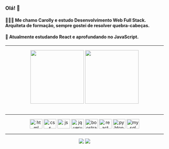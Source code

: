 ### Olá! 👋

#### 👩🏻‍💻 Me chamo Carolly e estudo Desenvolvimento Web Full Stack. Arquiteta de formação, sempre gostei de resolver quebra-cabeças. 
#### 👾 Atualmente estudando React e aprofundando no JavaScript. 
<hr>
<div align="center" display="inline">
  <img height="170em" src="https://github-readme-stats.vercel.app/api/top-langs/?username=carollyb&layout=compact&theme=radical" />
  <img height="170em" src="https://github-readme-stats.vercel.app/api?username=carollyb&show_icons=true&theme=radical" />
</div><br>
<hr>
<div>
  <div align="center">
  <img alt="html" height="30" width="40" src="https://cdn.jsdelivr.net/gh/devicons/devicon/icons/html5/html5-original.svg"/>  
  <img alt="css" height="30" width="40" src="https://cdn.jsdelivr.net/gh/devicons/devicon/icons/css3/css3-original.svg"/>  
  <img alt="js" height="30" width="40" src="https://cdn.jsdelivr.net/gh/devicons/devicon/icons/javascript/javascript-original.svg"/>
  <img alt="jquery" height="30" width="40" src="https://cdn.jsdelivr.net/gh/devicons/devicon/icons/jquery/jquery-plain-wordmark.svg" />
  <img alt="boostrap" height="30" width="40" src="https://cdn.jsdelivr.net/gh/devicons/devicon/icons/bootstrap/bootstrap-original.svg"/>    
  <img alt="react" height="30" width="40" src="https://cdn.jsdelivr.net/gh/devicons/devicon/icons/react/react-original.svg"/>
  <img alt="pyhton" height="30" width="40" src="https://cdn.jsdelivr.net/gh/devicons/devicon/icons/python/python-original.svg" />
  <img alt="mysql" height="30" width="40" src="https://cdn.jsdelivr.net/gh/devicons/devicon/icons/mysql/mysql-original.svg" />
</div>
<hr>
  
 <div align="center">
   <a href="https://www.linkedin.com/in/carollybarbosa/"><img src="https://img.shields.io/badge/LinkedIn-0077B5?style=for-the-badge&logo=linkedin&logoColor=white"/></a>
   <a href="codewars.com/users/carollyb"><img src="https://img.shields.io/badge/Codewars-B1361E?style=for-the-badge&logo=Codewars&logoColor=white"/></a>
 </div>
  
